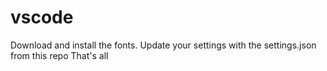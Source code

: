# vscode

Download and install the fonts.
Update your settings with the settings.json from this repo
That's all
